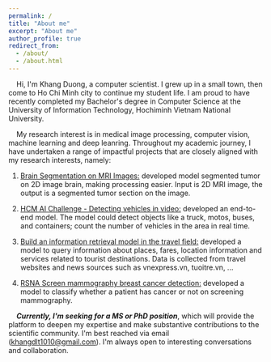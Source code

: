 ```yaml
---
permalink: /
title: "About me"
excerpt: "About me"
author_profile: true
redirect_from: 
  - /about/
  - /about.html
---
```


&nbsp;&nbsp;&nbsp;&nbsp;Hi, I'm Khang Duong, a computer scientist. I grew up in a small town, then come to Ho Chi Minh city to continue my student life. I am proud to have recently completed my Bachelor's degree in Computer Science at the University of Information Technology, Hochiminh Vietnam National University.  

&nbsp;&nbsp;&nbsp;&nbsp;My research interest is in medical image processing, computer vision, machine learning and deep leanring. Throughout my academic journey, I have undertaken a range of impactful projects that are closely aligned with my research interests, namely:
1. <ins>Brain Segmentation on MRI Images:</ins>  developed model segmented tumor on 2D image brain, making processing easier. Input is 2D MRI image, the output is a segmented tumor section on the image.

2. <ins>HCM AI Challenge - Detecting vehicles in video:</ins> developed an end-to-end model. The model could detect objects like
a truck, motos, buses, and containers; count the number of vehicles in the area in real time.

3. <ins>Build an information retrieval model in the travel field:</ins> developed a model to query information about places, fares, location
information and services related to tourist destinations. Data is collected from
travel websites and news sources such as vnexpress.vn, tuoitre.vn, ...

4. <ins>RSNA Screen mammography breast cancer detection:</ins> developed a model to classify whether a patient has cancer or not on screening mammography.

&nbsp;&nbsp;&nbsp;&nbsp;***Currently, I'm seeking for a MS or PhD position***, which will provide the platform to deepen my expertise and make substantive contributions to the scientific community. I'm best reached via email (khangdlt1010@gmail.com). I'm always open to interesting conversations and collaboration.